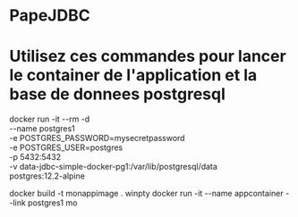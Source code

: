 # PapeJDBC

#  Utilisez ces commandes pour lancer le container de l'application et la base de donnees postgresql 

docker run -it --rm -d \
    --name postgres1 \
    -e POSTGRES_PASSWORD=mysecretpassword \
    -e POSTGRES_USER=postgres \
    -p 5432:5432 \
    -v data-jdbc-simple-docker-pg1:/var/lib/postgresql/data \
    postgres:12.2-alpine

docker build -t monappimage .
winpty docker run -it  --name appcontainer --link postgres1 mo
